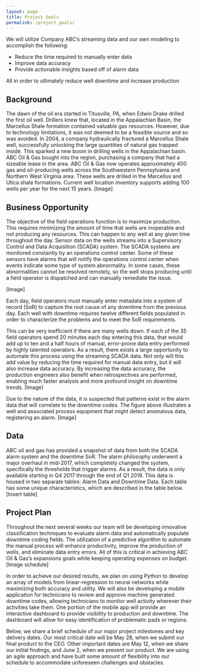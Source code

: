 ```yaml
---
layout: page
title: Project Goals
permalink: /project_goals/
---
```


We will utilize Company ABC’s streaming data and our own modeling to accomplish the following:
- Reduce the time required to manually enter data
- Improve data accuracy
- Provide actionable insights based off of alarm data

All in order to ultimately reduce well downtime and increase production

## Background
The dawn of the oil era started in Titusville, PA, when Edwin Drake drilled the first oil well. Drillers knew that, located in the Appalachian Basin, the Marcellus Shale formation contained valuable gas resources. However, due to technology limitations, it was not deemed to be a feasible source and so was avoided. In 2004, a company hydraulically fractured a Marcellus Shale well, successfully unlocking the large quantities of natural gas trapped inside. This sparked a new boom in drilling wells in the Appalachian basin. ABC Oil & Gas bought into the region, purchasing a company that had a sizeable lease in the area. ABC Oil & Gas now operates  approximately 400 gas and oil-producing wells across the Southwestern Pennsylvania and Northern West Virginia area. These wells are drilled in the Marcellus and Utica shale formations. Current well location inventory supports adding 100 wells per year for the next 15 years. 
[Image]

## Business Opportunity
The objective of the field operations function is to maximize production. This requires minimizing the amount of time that wells are inoperable and not producing any resources. This can happen to any well at any given time throughout the day. Sensor data on the wells streams into a Supervisory Control and Data Acquisition (SCADA) system. The SCADA systems are monitored constantly by an operations control center. Some of these sensors have alarms that will notify the operations control center when events indicate some type of system abnormality. In some cases, these abnormalities cannot be resolved remotely, so the well stops producing until a field operator is dispatched and can manually remediate the issue.

[Image]

Each day, field operators must manually enter metadata into a system of record (SoR) to capture the root cause of any downtime from the previous day. Each well with downtime requires twelve different fields populated in order to characterize the problems and to meet the SoR requirements.

This can be very inefficient if there are many wells down. If each of the 35 field operators spend 20 minutes each day entering this data, that would add up to ten and a half hours of manual, error-prone data entry performed by highly talented operators. As a result, there exists a large opportunity to automate this process using the streaming SCADA data. Not only will this add value by reducing the time required for manual data entry, but it will also increase data accuracy. By increasing the data accuracy, the production engineers also benefit when retrospectives are performed, enabling much faster analysis and more profound insight on downtime trends. 
[Image]

Due to the nature of the data, it is suspected that patterns exist in the alarm data that will correlate to the downtime codes. The figure above illustrates a well and associated process equipment that might detect anomalous data, registering an alarm.
[Image]

## Data
ABC oil and gas has provided a snapshot of data from both the SCADA alarm system and the downtime SoR. The alarm philosophy underwent a major overhaul in mid-2017, which completely changed the system, specifically the thresholds that trigger alarms. As a result, the data is only available starting in Q4 2017 through the end of Q1 2019. This data is housed in two separate tables: Alarm Data and Downtime Data. Each table has some unique characteristics, which are described in the table below. 
[Insert table]

## Project Plan
Throughout the next several weeks our team will be developing innovative classification techniques to evaluate alarm data and automatically populate downtime coding fields. The utilization of a predictive algorithm to automate the manual process will enhance productivity, improve the production of wells, and eliminate data entry errors. All of this is critical in achieving ABC Oil & Gas’s expansions goals while keeping operating expenses on budget.
[Image schedule]

In order to achieve our desired results, we plan on using Python to develop an array of models from linear-regression to neural networks while maximizing both accuracy and utility. We will also be developing a mobile application for technicians to review and approve machine generated downtime codes, allowing technicians to monitor well activity wherever their activities take them. One portion of the mobile app will provide an interactive dashboard to provide visibility to production and downtime. The dashboard will allow for easy identification of problematic pads or regions.

Below, we share a brief schedule of our major project milestones and key delivery dates. Our most critical date will be May 28, when we submit our final product to the CEO. Other important dates are May 12, when we share our initial findings, and June 2, when we present our product. We are using an agile approach and have built some amount of  flexibility into our schedule to accommodate unforeseen challenges and obstacles.
